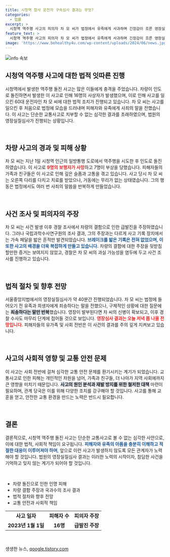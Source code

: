```yaml
---
title: 시청역 참사 운전자 구속심사 결과는 무엇?
categories:
  - 법률
excerpt: >
  시청역 역주행 사고의 피의자 차 모 씨가 법정에서 유족에게 사과하며 긴장감이 흐른 영장실질심사가 진행되었습니다. 차량 결함 주장에도 불구하고, 과학수사 결과는 그의 과실을 입증하고 있습니다. 결과는 오늘 저녁 발표됩니다.
feature_text: >
  시청역 역주행 사고의 피의자 차 모 씨가 법정에서 유족에게 사과하며 긴장감이 흐른 영장실질심사가 진행되었습니다. 차량 결함 주장에도 불구하고, 과학수사 결과는 그의 과실을 입증하고 있습니다. 결과는 오늘 저녁 발표됩니다.
image: 'https://www.behealthy4u.com/wp-content/uploads/2024/06/news.jpg'
---
```


<p><img src="https://www.behealthy4u.com/wp-content/uploads/2024/06/news.jpg" alt="info 속보" /></p>

<h2 data-ke-size="size26">시청역 역주행 사고에 대한 법적 잇따른 진행</h2>

<p data-ke-size="size16">시청역에서 발생한 역주행 돌진 사고는 많은 이들에게 충격을 주었습니다. 차량이 인도로 돌진하면서 발생한 이 사고로 인해 16명의 사상자가 발생했으며, 이로 인해 사고를 일으킨 60대 운전자인 차 모 씨에 대한 법적 조치가 진행되고 있습니다. 차 모 씨는 사고를 일으킨 후 처음으로 법정에 모습을 드러내며 피해자와 유족에게 사죄의 말을 전했습니다. 이 사고는 단순한 교통사고로 치부할 수 없는 심각한 결과를 초래하였으며, 법원의 영장실질심사가 진행되는 상황입니다.</p>

<p data-ke-size="size16">&nbsp;</p>

<h2 data-ke-size="size26">차량 사고의 경과 및 피해 상황</h2>

<p data-ke-size="size16">차 모 씨는 지난 1일 시청역 인근의 일방통행 도로에서 역주행을 시도한 후 인도로 돌진하였습니다. 이 사고로 <b><span style="color: #ee2323;">9명의 보행자가 사망</span></b>하고 7명이 부상을 당했습니다. 피해자들의 가족과 친구들은 이 사고로 인해 깊은 슬픔과 고통을 겪고 있습니다. 사고 당시 차 모 씨는 오른쪽 다리를 다치고 치료를 받았으나, 거동에는 무리가 없는 상태였습니다. 그의 행동은 법정에서도 여러 번 사죄의 말씀을 반복하게 만들었습니다.</p>

<p data-ke-size="size16">&nbsp;</p>

<h2 data-ke-size="size26">사건 조사 및 피의자의 주장</h2>

<p data-ke-size="size16">차 모 씨는 사건 발생 이후 경찰 조사에서 차량의 결함으로 인한 급발진을 주장하였습니다. 그러나 국립과학수사연구원의 조사 결과, 그의 주장과는 다르게 사고 기록 장치에서는 가속 페달을 밟은 흔적만 발견되었습니다. <b><span style="color: #1a5490;">브레이크를 밟은 기록은 전혀 없었으며, 이 또한 사고의 배경을 더욱 복잡하게 만들고 있습니다.</span></b> 차량의 결함에 대한 주장을 뒷받침할만한 증거는 보여지지 않았고, 경찰은 차 모 씨의 과실 가능성을 염두에 두고 사건 조사를 진행하고 있습니다.</p>

<p data-ke-size="size16">&nbsp;</p>

<h2 data-ke-size="size26">법적 절차 및 향후 전망</h2>

<p data-ke-size="size16">서울중앙지법에서의 영장실질심사가 약 40분간 진행되었습니다. 차 모 씨는 법정에 들어오기 전 유족과 희생자에게 죄송하다는 말을 전했으나, 구체적인 상황에 대한 질문에는 <b><span style="background-color: #21538527;">죄송하다는 말만 반복</span></b>했습니다. 영장이 발부된다면 차 씨의 신병이 확보되고, 이후 경찰 수사도 마무리 단계에 접어들 것으로 보입니다. <b><span style="color: #ee2323;">영장심사 결과는 오늘 저녁 쯤 나올 전망입니다.</span></b> 피해자들의 유가족 및 사회 전반은 이 사건의 결과를 주의 깊게 지켜보고 있습니다.</p>

<p data-ke-size="size16">&nbsp;</p>

<h2 data-ke-size="size26">사고의 사회적 영향 및 교통 안전 문제</h2>

<p data-ke-size="size16">이 사고는 사회 전반에 걸쳐 심각한 교통 안전 문제를 환기시키는 계기가 되었습니다. 교통사고로 인한 피해는 개인적인 차원을 넘어, 가족과 친구들, 더 나아가 지역 사회에까지 큰 영향을 미치기 때문입니다. <b><span style="background-color: #21538527;">사고의 원인 분석과 재발 방지를 위한 철저한 대책</span></b> 마련이 필요하며, 관계 당국은 이를 위해 다양한 조치를 강구해야 할 것입니다. 사고를 통해 교훈을 얻고, 안전한 교통 환경을 만드는 노력은 반드시 필요합니다.</p>

<p data-ke-size="size16">&nbsp;</p>

<h2 data-ke-size="size26">결론</h2>

<p data-ke-size="size16">결론적으로, 시청역 역주행 돌진 사고는 단순한 교통사고로 볼 수 없는 심각한 사안으로, 이에 대한 법적, 사회적 책임이 요구됩니다. <b><span style="color: #1a5490;">피해자와 유족의 아픔을 충분히 이해하고 적절한 대응이 이루어져야 하며</span></b>, 앞으로 이런 사고가 발생하지 않도록 모든 관계자가 노력해야 할 것입니다. 법원의 영장실질심사 결과는 이러한 노력의 시작이자, 참담한 사건을 기억하고 잊지 않는 계기가 되어야 할 것입니다.</p>

<p data-ke-size="size16">&nbsp;</p>

<ul>
    <li>차량 돌진으로 인한 인명 피해</li>
    <li>차량 결함 주장과 국과수의 조사 결과</li>
    <li>법적 절차와 향후 전망</li>
    <li>교통 안전과 사회적 책임</li>
</ul>

<table>
    <tr>
        <td style="text-align: center; height: 17px;"><b>사고 일자</b></td>
        <td style="text-align: center; height: 17px;"><b>피해자 수</b></td>
        <td style="text-align: center; height: 17px;"><b>피의자 주장</b></td>
    </tr>
    <tr>
        <td style="text-align: center; height: 17px;"><b>2023년 1월 1일</b></td>
        <td style="text-align: center; height: 17px;"><b>16명</b></td>
        <td style="text-align: center; height: 17px;"><b>급발진 주장</b></td>
    </tr>
</table>

<p data-ke-size="size16">&nbsp;</p>
생생한 뉴스, <a href="https://qoogle.tistory.com" rel="dofollow">qoogle.tistory.com</a>


